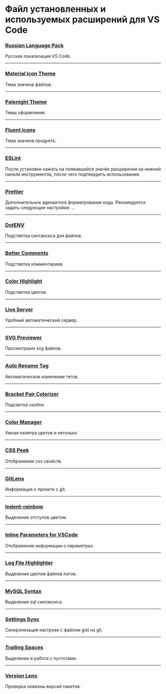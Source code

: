 # Файл установленных и используемых расширений для VS Code
### [Russian Language Pack](https://marketplace.visualstudio.com/items?itemName=MS-CEINTL.vscode-language-pack-ru)
Русская локализация VS Code.

---
### [Material Icon Theme](https://marketplace.visualstudio.com/items?itemName=PKief.material-icon-theme)
Тема значков файлов.

---
### [Palenight Theme](https://marketplace.visualstudio.com/items?itemName=whizkydee.material-palenight-theme)
Темы оформления.

---
### [Fluent Icons](https://marketplace.visualstudio.com/items?itemName=miguelsolorio.fluent-icons)
Тема значков продукта.

---
### [ESLint](https://marketplace.visualstudio.com/items?itemName=dbaeumer.vscode-eslint)
После установки нажать на появившийся значёк расширения на нижней панели инструментов, после чего подтвердить использование.

---
### [Prettier](https://marketplace.visualstudio.com/items?itemName=esbenp.prettier-vscode)
Дополнительное адекватное форматрование кода.
Рекомедуется задать следующие настройки: ...

---
### [DotENV](https://marketplace.visualstudio.com/items?itemName=mikestead.dotenv)
Подстветка синтаксиса для файлов.

---
### [Better Comments](https://marketplace.visualstudio.com/items?itemName=aaron-bond.better-comments)
Подстветка комментариев.

---
### [Color Highlight](https://marketplace.visualstudio.com/items?itemName=naumovs.color-highlight)
Подстветка цветов.

---
### [Live Server](https://marketplace.visualstudio.com/items?itemName=ritwickdey.LiveServer)
Удобный автоматический сервер.

---
### [SVG Previewer](https://marketplace.visualstudio.com/items?itemName=vitaliymaz.vscode-svg-previewer)
Просмотршик svg файлов.

---
### [Auto Rename Tag](https://marketplace.visualstudio.com/items?itemName=formulahendry.auto-rename-tag)
Автоматическое изменение тегов.

---
### [Bracket Pair Colorizer](https://marketplace.visualstudio.com/items?itemName=CoenraadS.bracket-pair-colorizer)
Подсветка скобок.

---
### [Color Manager](https://marketplace.visualstudio.com/items?itemName=RoyAction.color-manager)
Умная палитра цветов и нетолько.

---
### [CSS Peek](https://marketplace.visualstudio.com/items?itemName=pranaygp.vscode-css-peek)
Отображение css свойств.

---
### [GitLens](https://marketplace.visualstudio.com/items?itemName=eamodio.gitlens)
Информация о проекте с git.

---
### [Indent-rainbow](https://marketplace.visualstudio.com/items?itemName=oderwat.indent-rainbow)
Выделение отступов цветом.

---
### [Inline Parameters for VSCode](https://marketplace.visualstudio.com/items?itemName=liamhammett.inline-parameters)
Отображение информации о параметрах.

---
### [Log File Highlighter](https://marketplace.visualstudio.com/items?itemName=emilast.LogFileHighlighter)
Выделение цветом файлов логов.

---
### [MySQL Syntax](https://marketplace.visualstudio.com/items?itemName=jakebathman.mysql-syntax)
Выделение sql синтаксиса.

---
### [Settings Sync](https://marketplace.visualstudio.com/items?itemName=Shan.code-settings-sync)
Синхронизация настроек с файлом gist на git.

---
### [Trailing Spaces](https://marketplace.visualstudio.com/items?itemName=shardulm94.trailing-spaces)
Выделение и работа с пустотами.

---
### [Version Lens](https://marketplace.visualstudio.com/items?itemName=pflannery.vscode-versionlens)
Проверка новизны версий пакетов.